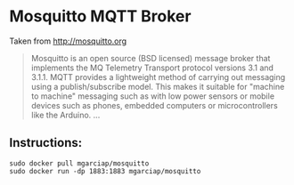 # Mosquitto MQTT Broker

Taken from http://mosquitto.org

> Mosquitto is an open source (BSD licensed) message broker that implements the MQ Telemetry Transport protocol
> versions 3.1 and 3.1.1. 
> MQTT provides a lightweight method of carrying out messaging using a publish/subscribe model. This makes it suitable for "machine to machine" messaging such as with low power sensors or mobile devices such as phones, embedded computers or microcontrollers like the Arduino.
> ...


## Instructions:

```
sudo docker pull mgarciap/mosquitto
sudo docker run -dp 1883:1883 mgarciap/mosquitto
```
